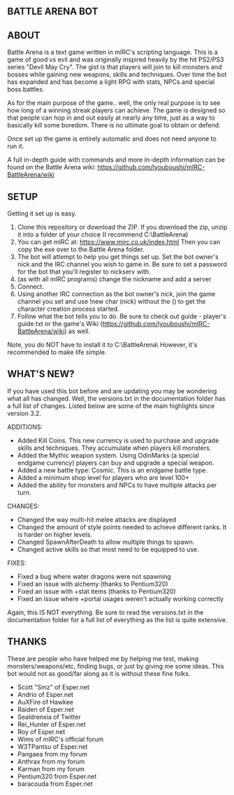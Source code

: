 BATTLE ARENA BOT 
--------------

## ABOUT

Battle Arena is a text game written in mIRC's scripting language.  This is a game of good vs evil and was originally inspired heavily by the hit PS2/PS3 series "Devil May Cry".  The gist is that players will join to kill monsters and bosses while gaining new weapons, skills and techniques. Over time the bot has expanded and has become a light RPG with stats, NPCs and special boss battles.

As for the main purpose of the game.. well, the only real purpose is to see how long of a winning streak players can achieve.  The game is designed so that people can hop in and out easily at nearly any time, just as a way to basically kill some boredom.  There is no ultimate goal to obtain or defend.

Once set up the game is entirely automatic and does not need anyone to run it.

A full in-depth guide with commands and more in-depth information can be found on the Battle Arena wiki:  https://github.com/Iyouboushi/mIRC-BattleArena/wiki


## SETUP

Getting it set up is easy.

 1. Clone this repository or download the ZIP.  If you download the zip, unzip it into a folder of your choice (I recommend C:\BattleArena)
 2. You can get mIRC at: https://www.mirc.co.uk/index.html  Then you can copy the exe over to the Battle Arena folder.
 3. The bot will attempt to help you get things set up.  Set the bot owner's nick and the IRC channel you wish to game in.  Be sure to set a password for the bot that you'll register to nickserv with.
 4. (as with all mIRC programs) change the nickname and add a server
 5. Connect.
 6. Using another IRC connection as the bot owner's nick, join the game channel you set and use !new char (nick) without the () to get the character creation process started.
 7. Follow what the bot tells you to do.  Be sure to check out guide - player's guide.txt or the game's Wiki (https://github.com/Iyouboushi/mIRC-BattleArena/wiki) as well.

Note, you do NOT have to install it to C:\BattleArena\ However, it's recommended to make life simple.

   
## WHAT'S NEW?

If you have used this bot before and are updating you may be wondering what all has changed.  Well, the versions.txt in the documentation folder has a full list of changes. Listed below are some of the main highlights since version 3.2. 

ADDITIONS:
* Added Kill Coins.  This new currency is used to purchase and upgrade skills and techniques. They accumulate when players kill monsters.
* Added the Mythic weapon system. Using OdinMarks (a special endgame currency) players can buy and upgrade a special weapon.
* Added a new battle type: Cosmic.  This is an endgame battle type.
* Added a minimum shop level for players who are level 100+
* Added the ability for monsters and NPCs to have multiple attacks per turn.

CHANGES:
* Changed the way multi-hit melee attacks are displayed
* Changed the amount of style points needed to achieve different ranks. It is harder on higher levels.
* Changed SpawnAfterDeath to allow multiple things to spawn.
* Changed active skills so that most need to be equipped to use. 

FIXES:
* Fixed a bug where water dragons were not spawning
* Fixed an issue with alchemy (thanks to Pentium320)
* Fixed an issue with +stat items (thanks to Pentium320)
* Fixed an issue where +portal usages weren't actually working correctly

Again, this IS NOT everything. Be sure to read the versions.txt in the documentation folder for a full list of everything as the list is quite extensive.


## THANKS

These are people who have helped me by helping me test, making monsters/weapons/etc, finding bugs, or just by giving me some ideas.  This bot would not as good/far along as it is without these fine folks.

* Scott "Smz" of Esper.net
* Andrio of Esper.net
* AuXFire of Hawkee
* Raiden of Esper.net
* Sealdrenxia of Twitter
* Rei_Hunter of Esper.net
* Roy of Esper.net
* Wims of mIRC's official forum
* W3TPantsu of Esper.net
* Pangaea from my forum
* Anthrax from my forum
* Karman from my forum
* Pentium320 from Esper.net
* baracouda from Esper.net
